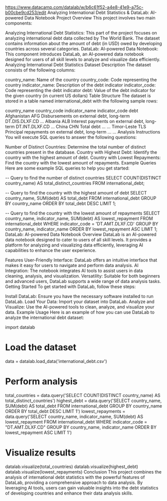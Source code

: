 https://www.datacamp.com/datalab/w/b6c61f52-a4e8-41e9-a75c-b00cbe9cd253/edit
Analyzing International Debt Statistics & DataLab: AI-powered Data Notebook
Project Overview
This project involves two main components:

Analyzing International Debt Statistics: This part of the project focuses on analyzing international debt data collected by The World Bank. The dataset contains information about the amount of debt (in USD) owed by developing countries across several categories.
DataLab: AI-powered Data Notebook: This component introduces DataLab, an AI-powered data notebook designed for users of all skill levels to analyze and visualize data efficiently.
Analyzing International Debt Statistics
Dataset Description
The dataset consists of the following columns:

country_name: Name of the country
country_code: Code representing the country
indicator_name: Description of the debt indicator
indicator_code: Code representing the debt indicator
debt: Value of the debt indicator for the given country (in current US dollars)
Table Structure
The dataset is stored in a table named international_debt with the following sample rows:

country_name	country_code	indicator_name	indicator_code	debt
Afghanistan	AFG	Disbursements on external debt, long-term	DT.DIS.DLXF.CD	...
Albania	ALB	Interest payments on external debt, long-term	DT.INT.DLXF.CD	...
China	CHN	Total debt	...	...
Timor-Leste	TLS	Principal repayments on external debt, long-term	...	...
Analysis Instructions
You will execute SQL queries to answer the following questions:

Number of Distinct Countries: Determine the total number of distinct countries present in the database.
Country with Highest Debt: Identify the country with the highest amount of debt.
Country with Lowest Repayments: Find the country with the lowest amount of repayments.
Example Queries
Here are some example SQL queries to help you get started:

-- Query to find the number of distinct countries
SELECT COUNT(DISTINCT country_name) AS total_distinct_countries FROM international_debt;

-- Query to find the country with the highest amount of debt
SELECT country_name, SUM(debt) AS total_debt FROM international_debt GROUP BY country_name ORDER BY total_debt DESC LIMIT 1;

-- Query to find the country with the lowest amount of repayments
SELECT country_name, indicator_name, SUM(debt) AS lowest_repayment FROM international_debt WHERE indicator_code = 'DT.AMT.DLXF.CD' GROUP BY country_name, indicator_name ORDER BY lowest_repayment ASC LIMIT 1;
DataLab: AI-powered Data Notebook
Overview
DataLab is an AI-powered data notebook designed to cater to users of all skill levels. It provides a platform for analyzing and visualizing data efficiently, leveraging AI capabilities to enhance the user experience.

Features
User-Friendly Interface: DataLab offers an intuitive interface that makes it easy for users to navigate and perform data analysis.
AI Integration: The notebook integrates AI tools to assist users in data cleaning, analysis, and visualization.
Versatility: Suitable for both beginners and advanced users, DataLab supports a wide range of data analysis tasks.
Getting Started
To get started with DataLab, follow these steps:

Install DataLab: Ensure you have the necessary software installed to run DataLab.
Load Your Data: Import your dataset into DataLab.
Analyze and Visualize: Use the AI-powered tools to clean, analyze, and visualize your data.
Example Usage
Here is an example of how you can use DataLab to analyze the international debt dataset:

import datalab

# Load the dataset
data = datalab.load_data('international_debt.csv')

# Perform analysis
total_countries = data.query('SELECT COUNT(DISTINCT country_name) AS total_distinct_countries')
highest_debt = data.query('SELECT country_name, SUM(debt) AS total_debt FROM international_debt GROUP BY country_name ORDER BY total_debt DESC LIMIT 1')
lowest_repayments = data.query('SELECT country_name, indicator_name, SUM(debt) AS lowest_repayment FROM international_debt WHERE indicator_code = "DT.AMT.DLXF.CD" GROUP BY country_name, indicator_name ORDER BY lowest_repayment ASC LIMIT 1')

# Visualize results
datalab.visualize(total_countries)
datalab.visualize(highest_debt)
datalab.visualize(lowest_repayments)
Conclusion
This project combines the analysis of international debt statistics with the powerful features of DataLab, providing a comprehensive approach to data analysis. By leveraging AI tools, users can gain valuable insights into the debt statistics of developing countries and enhance their data analysis skills.
